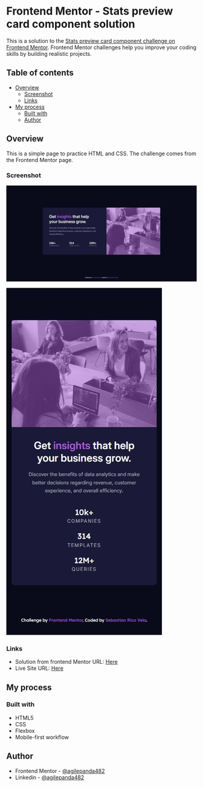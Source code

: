 # Frontend Mentor - Stats preview card component solution

This is a solution to the [Stats preview card component challenge on Frontend Mentor](https://www.frontendmentor.io/challenges/stats-preview-card-component-8JqbgoU62). Frontend Mentor challenges help you improve your coding skills by building realistic projects.

## Table of contents
- [Overview](#overview)
  - [Screenshot](#screenshot)
  - [Links](#links)
- [My process](#my-process)
  - [Built with](#built-with)
  - [Author](#author)

## Overview
This is a simple page to practice HTML and CSS. The challenge comes from the Frontend Mentor page.

### Screenshot

![Normal Design](/screenshots/PC.jpeg)

![Mobile Design](/screenshots/MOBILE.jpeg)

### Links

- Solution from frontend Mentor URL: [Here](https://www.frontendmentor.io/solutions/order-summary-component-mobile-first-responsive-ilnCsbGcij)
- Live Site URL: [Here](https://statspreviewcardcomponent-agp482.netlify.app/)

## My process

### Built with
- HTML5
- CSS
- Flexbox
- Mobile-first workflow

## Author
- Frontend Mentor - [@agilepanda482](https://www.frontendmentor.io/profile/agilepanda482)
- Linkedin - [@agilepanda482](https://www.linkedin.com/in/agilepanda482/)